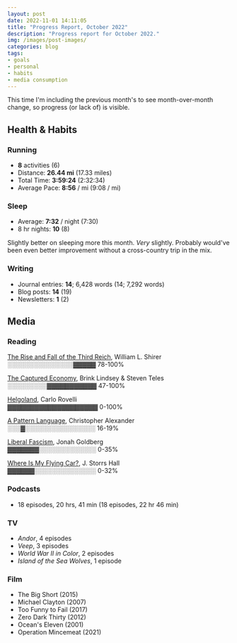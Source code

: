 ```yaml
---
layout: post
date: 2022-11-01 14:11:05
title: "Progress Report, October 2022"
description: "Progress report for October 2022."
img: /images/post-images/
categories: blog
tags:
- goals
- personal
- habits
- media consumption
---
```


This time I'm including the previous month's to see month-over-month change, so progress (or lack of) is visible.

## Health & Habits
  
### Running

- **8** activities (6)
- Distance: **26.44 mi** (17.33 miles)
- Total Time:  **3:59:24** (2:32:34)
- Average Pace: **8:56** / mi (9:08 / mi)

### Sleep

- Average: **7:32** / night (7:30)
- 8 hr nights: **10** (8)

Slightly better on sleeping more this month. *Very* slightly. Probably would've been even better improvement without a cross-country trip in the mix.  

### Writing

- Journal entries: **14**; 6,428 words  (14; 7,292 words)
- Blog posts: **14** (19)
- Newsletters: **1** (2)

## Media

### Reading

[The Rise and Fall of the Third Reich](/books/shirer-the-rise-and-fall-of-the-third-reich/ "The Rise and Fall of the Third Reich"), William L. Shirer<br />
<span class="progress-meter">░░░░░░░░░░░░░░░▓▓▓▓▓ 78-100%</span>

[The Captured Economy](/books/lindsey-the-captured-economy/ "Lindsey and Teles, The Captured Economy"), Brink Lindsey & Steven Teles<br />
<span class="progress-meter">░░░░░░░░░▓▓▓▓▓▓▓▓▓▓▓ 47-100%</span>

[Helgoland](/books/rovelli-helgoland/ "Carlo Rovelli, Helgoland"), Carlo Rovelli<br />
<span class="progress-meter">▓▓▓▓▓▓▓▓▓▓▓▓▓▓▓▓▓▓▓▓ 0-100%</span>

[A Pattern Language](/books/alexander-a-pattern-language/ "Christopher Alexander, A Pattern Language"), Christopher Alexander<br />
<span class="progress-meter">░░░▓░░░░░░░░░░░░░░░░ 16-19%</span>

[Liberal Fascism](/books/goldberg-liberal-fascism/ "Jonah Goldberg, Liberal Fascism"), Jonah Goldberg<br />
<span class="progress-meter">▓▓▓▓▓▓▓░░░░░░░░░░░░░ 0-35%</span>

[Where Is My Flying Car?](/books/storrs-hall-where-is-my-flying-car/ "J. Storrs Hall, Where Is My Flying Car?"), J. Storrs Hall<br />
<span class="progress-meter">▓▓▓▓▓▓░░░░░░░░░░░░░░ 0-32%</span>

### Podcasts

- 18 episodes, 20 hrs, 41 min (18 episodes, 22 hr 46 min)

### TV

- *Andor*, 4 episodes
- *Veep*, 3 episodes
- *World War II in Color*, 2 episodes
- *Island of the Sea Wolves*, 1 episode

### Film

- The Big Short (2015)
- Michael Clayton (2007)
- Too Funny to Fail (2017)
- Zero Dark Thirty (2012)
- Ocean's Eleven (2001)
- Operation Mincemeat (2021)
